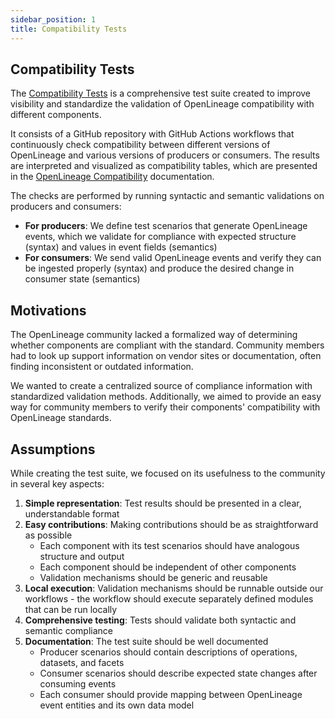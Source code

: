 ```yaml
---
sidebar_position: 1
title: Compatibility Tests
---
```


## Compatibility Tests

The [Compatibility Tests](https://github.com/OpenLineage/compatibility-tests/) is a comprehensive test suite created to improve visibility and standardize the validation of OpenLineage compatibility with different components.

It consists of a GitHub repository with GitHub Actions workflows that continuously check compatibility between different versions of OpenLineage and various versions of producers or consumers. The results are interpreted and visualized as compatibility tables, which are presented in the [OpenLineage Compatibility](..) documentation.

The checks are performed by running syntactic and semantic validations on producers and consumers:
- **For producers**: We define test scenarios that generate OpenLineage events, which we validate for compliance with expected structure (syntax) and values in event fields (semantics)
- **For consumers**: We send valid OpenLineage events and verify they can be ingested properly (syntax) and produce the desired change in consumer state (semantics)

## Motivations

The OpenLineage community lacked a formalized way of determining whether components are compliant with the standard. Community members had to look up support information on vendor sites or documentation, often finding inconsistent or outdated information.

We wanted to create a centralized source of compliance information with standardized validation methods. Additionally, we aimed to provide an easy way for community members to verify their components' compatibility with OpenLineage standards.

## Assumptions

While creating the test suite, we focused on its usefulness to the community in several key aspects:

1. **Simple representation**: Test results should be presented in a clear, understandable format
2. **Easy contributions**: Making contributions should be as straightforward as possible
   - Each component with its test scenarios should have analogous structure and output
   - Each component should be independent of other components
   - Validation mechanisms should be generic and reusable
3. **Local execution**: Validation mechanisms should be runnable outside our workflows - the workflow should execute separately defined modules that can be run locally
4. **Comprehensive testing**: Tests should validate both syntactic and semantic compliance
5. **Documentation**: The test suite should be well documented
   - Producer scenarios should contain descriptions of operations, datasets, and facets
   - Consumer scenarios should describe expected state changes after consuming events
   - Each consumer should provide mapping between OpenLineage event entities and its own data model
